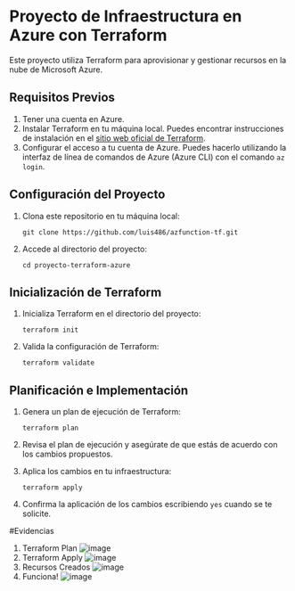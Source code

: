 # Proyecto de Infraestructura en Azure con Terraform

Este proyecto utiliza Terraform para aprovisionar y gestionar recursos en la nube de Microsoft Azure.

## Requisitos Previos

1. Tener una cuenta en Azure.
2. Instalar Terraform en tu máquina local. Puedes encontrar instrucciones de instalación en el [sitio web oficial de Terraform](https://learn.hashicorp.com/tutorials/terraform/install-cli).
3. Configurar el acceso a tu cuenta de Azure. Puedes hacerlo utilizando la interfaz de línea de comandos de Azure (Azure CLI) con el comando `az login`.

## Configuración del Proyecto

1. Clona este repositorio en tu máquina local:

    ```
    git clone https://github.com/luis486/azfunction-tf.git
    ```

2. Accede al directorio del proyecto:

    ```
    cd proyecto-terraform-azure
    ```


## Inicialización de Terraform

1. Inicializa Terraform en el directorio del proyecto:

    ```
    terraform init
    ```

2. Valida la configuración de Terraform:

    ```
    terraform validate
    ```

## Planificación e Implementación

1. Genera un plan de ejecución de Terraform:

    ```
    terraform plan 
    ```

2. Revisa el plan de ejecución y asegúrate de que estás de acuerdo con los cambios propuestos.

3. Aplica los cambios en tu infraestructura:

    ```
    terraform apply 
    ```

4. Confirma la aplicación de los cambios escribiendo `yes` cuando se te solicite.



#Evidencias

1. Terraform Plan
   ![image](https://github.com/luis486/azfunction-tf/assets/71047563/a13b8c7c-8cea-4bf2-a406-626b31e61139)
2. Terraform Apply
   ![image](https://github.com/luis486/azfunction-tf/assets/71047563/3733ce04-8ea9-46f3-9906-33823f905a8e)
3. Recursos Creados
   ![image](https://github.com/luis486/azfunction-tf/assets/71047563/083ca137-7546-4d3b-a29f-d91637eab667)
4. Funciona!
   ![image](https://github.com/luis486/azfunction-tf/assets/71047563/6711fb4c-aec5-4727-af53-fbf188ca8f97)


